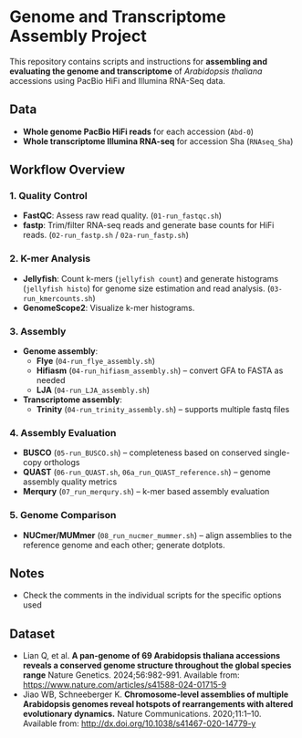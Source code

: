 # Genome and Transcriptome Assembly Project

This repository contains scripts and instructions for **assembling and evaluating the genome and transcriptome** of *Arabidopsis thaliana* accessions using PacBio HiFi and Illumina RNA-Seq data.

## Data
- **Whole genome PacBio HiFi reads** for each accession (`Abd-0`)  
- **Whole transcriptome Illumina RNA-seq** for accession Sha (`RNAseq_Sha`)  

## Workflow Overview

### 1. Quality Control
- **FastQC**: Assess raw read quality. (`01-run_fastqc.sh`)
- **fastp**: Trim/filter RNA-seq reads and generate base counts for HiFi reads. (`02-run_fastp.sh` / `02a-run_fastp.sh`)

### 2. K-mer Analysis
- **Jellyfish**: Count k-mers (`jellyfish count`) and generate histograms (`jellyfish histo`) for genome size estimation and read analysis. (`03-run_kmercounts.sh`)
- **GenomeScope2**: Visualize k-mer histograms.

### 3. Assembly
- **Genome assembly**:
  - **Flye** (`04-run_flye_assembly.sh`)
  - **Hifiasm** (`04-run_hifiasm_assembly.sh`) – convert GFA to FASTA as needed
  - **LJA** (`04-run_LJA_assembly.sh`)
- **Transcriptome assembly**:
  - **Trinity** (`04-run_trinity_assembly.sh`) – supports multiple fastq files

### 4. Assembly Evaluation
- **BUSCO** (`05-run_BUSCO.sh`) – completeness based on conserved single-copy orthologs
- **QUAST** (`06-run_QUAST.sh`, `06a_run_QUAST_reference.sh`) – genome assembly quality metrics
- **Merqury** (`07_run_merqury.sh`) – k-mer based assembly evaluation

### 5. Genome Comparison
- **NUCmer/MUMmer** (`08_run_nucmer_mummer.sh`) – align assemblies to the reference genome and each other; generate dotplots.

## Notes
- Check the comments in the individual scripts for the specific options used
  
## Dataset
- Lian Q, et al. **A pan-genome of 69 Arabidopsis thaliana accessions reveals a conserved genome structure throughout the global species range** Nature Genetics. 2024;56:982-991. Available from: https://www.nature.com/articles/s41588-024-01715-9
- Jiao WB, Schneeberger K. **Chromosome-level assemblies of multiple Arabidopsis genomes reveal hotspots of rearrangements with altered evolutionary dynamics.** Nature Communications. 2020;11:1–10. Available from: http://dx.doi.org/10.1038/s41467-020-14779-y
